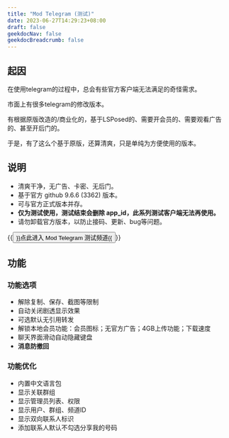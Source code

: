 ```yaml
---
title: "Mod Telegram (测试)"
date: 2023-06-27T14:29:23+08:00
draft: false
geekdocNav: false
geekdocBreadcrumb: false
---
```

## 起因
在使用telegram的过程中，总会有些官方客户端无法满足的奇怪需求。

市面上有很多telegram的修改版本。

有根据原版改造的/商业化的，基于LSPosed的、需要开会员的、需要观看广告的、甚至开后门的。

于是，有了这么个基于原版，还算清爽，只是单纯为方便使用的版本。

## 说明
- 清爽干净，无广告、卡密、无后门。
- 基于官方 github 9.6.6 (3362) 版本。
- 可与官方正式版本并存。
- **仅为测试使用，测试结束会删除 app_id，此系列测试客户端无法再使用。**
- 请勿卸载官方版本，以防止接码、更新、bug等问题。


{{<button size="large" href="https://t.me/ModTelegram001">}}点此进入 Mod Telegram 测试频道{{</button>}}

## 功能
### 功能选项
- 解除复制、保存、截图等限制
- 自动关闭剧透显示效果
- 可选默认无引用转发
- 解锁本地会员功能：会员图标；无官方广告；4GB上传功能；下载速度
- 聊天界面滑动自动隐藏键盘
- **消息防撤回**

### 功能优化
- 内置中文语言包
- 显示关联群组
- 显示管理员列表、权限
- 显示用户、群组、频道ID
- 显示双向联系人标识
- 添加联系人默认不勾选分享我的号码

